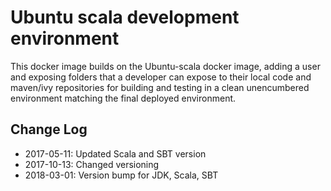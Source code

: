 # Ubuntu scala development environment

This docker image builds on the Ubuntu-scala docker image, adding a user and exposing folders that a developer can expose to their local code and maven/ivy repositories for building and testing in a clean unencumbered environment matching the final deployed environment.

## Change Log

- 2017-05-11: Updated Scala and SBT version
- 2017-10-13: Changed versioning
- 2018-03-01: Version bump for JDK, Scala, SBT
